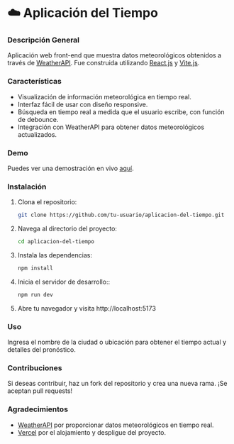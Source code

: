 # ☁️ Aplicación del Tiempo

### Descripción General

Aplicación web front-end que muestra datos meteorológicos obtenidos a través de [WeatherAPI](https://www.weatherapi.com/). Fue construida utilizando [React.js](https://es.react.dev/) y [Vite.js](https://vitejs.dev/).

### Características

- Visualización de información meteorológica en tiempo real.
- Interfaz fácil de usar con diseño responsive.
- Búsqueda en tiempo real a medida que el usuario escribe, con función de debounce.
- Integración con WeatherAPI para obtener datos meteorológicos actualizados.

### Demo

Puedes ver una demostración en vivo [aquí](https://minweather.vercel.app/).


### Instalación

1. Clona el repositorio:

   ```bash
   git clone https://github.com/tu-usuario/aplicacion-del-tiempo.git

2. Navega al directorio del proyecto:

   ```bash
   cd aplicacion-del-tiempo

3. Instala las dependencias:

   ```bash
   npm install

4. Inicia el servidor de desarrollo::

   ```bash
   npm run dev

5. Abre tu navegador y visita http://localhost:5173

### Uso

Ingresa el nombre de la ciudad o ubicación para obtener el tiempo actual y detalles del pronóstico.

### Contribuciones

Si deseas contribuir, haz un fork del repositorio y crea una nueva rama. ¡Se aceptan pull requests!

### Agradecimientos

- [WeatherAPI](https://www.weatherapi.com/) por proporcionar datos meteorológicos en tiempo real.
- [Vercel](https://vercel.com/) por el alojamiento y despligue del proyecto.
